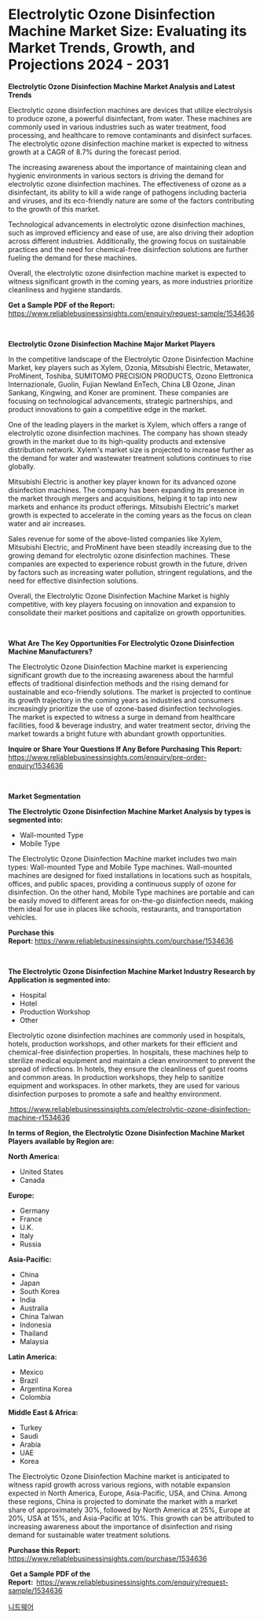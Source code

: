 <p><h1>Electrolytic Ozone Disinfection Machine Market Size: Evaluating its Market Trends, Growth, and Projections 2024 - 2031</h1></p><p><strong>Electrolytic Ozone Disinfection Machine Market Analysis and Latest Trends</strong></p>
<p><p>Electrolytic ozone disinfection machines are devices that utilize electrolysis to produce ozone, a powerful disinfectant, from water. These machines are commonly used in various industries such as water treatment, food processing, and healthcare to remove contaminants and disinfect surfaces. The electrolytic ozone disinfection machine market is expected to witness growth at a CAGR of 8.7% during the forecast period.</p><p>The increasing awareness about the importance of maintaining clean and hygienic environments in various sectors is driving the demand for electrolytic ozone disinfection machines. The effectiveness of ozone as a disinfectant, its ability to kill a wide range of pathogens including bacteria and viruses, and its eco-friendly nature are some of the factors contributing to the growth of this market.</p><p>Technological advancements in electrolytic ozone disinfection machines, such as improved efficiency and ease of use, are also driving their adoption across different industries. Additionally, the growing focus on sustainable practices and the need for chemical-free disinfection solutions are further fueling the demand for these machines.</p><p>Overall, the electrolytic ozone disinfection machine market is expected to witness significant growth in the coming years, as more industries prioritize cleanliness and hygiene standards.</p></p>
<p><strong>Get a Sample PDF of the Report:&nbsp;</strong> <a href="https://www.reliablebusinessinsights.com/enquiry/request-sample/1534636">https://www.reliablebusinessinsights.com/enquiry/request-sample/1534636</a></p>
<p>&nbsp;</p>
<p><strong>Electrolytic Ozone Disinfection Machine Major Market Players</strong></p>
<p><p>In the competitive landscape of the Electrolytic Ozone Disinfection Machine Market, key players such as Xylem, Ozonia, Mitsubishi Electric, Metawater, ProMinent, Toshiba, SUMITOMO PRECISION PRODUCTS, Ozono Elettronica Internazionale, Guolin, Fujian Newland EnTech, China LB Ozone, Jinan Sankang, Kingwing, and Koner are prominent. These companies are focusing on technological advancements, strategic partnerships, and product innovations to gain a competitive edge in the market.</p><p>One of the leading players in the market is Xylem, which offers a range of electrolytic ozone disinfection machines. The company has shown steady growth in the market due to its high-quality products and extensive distribution network. Xylem's market size is projected to increase further as the demand for water and wastewater treatment solutions continues to rise globally.</p><p>Mitsubishi Electric is another key player known for its advanced ozone disinfection machines. The company has been expanding its presence in the market through mergers and acquisitions, helping it to tap into new markets and enhance its product offerings. Mitsubishi Electric's market growth is expected to accelerate in the coming years as the focus on clean water and air increases.</p><p>Sales revenue for some of the above-listed companies like Xylem, Mitsubishi Electric, and ProMinent have been steadily increasing due to the growing demand for electrolytic ozone disinfection machines. These companies are expected to experience robust growth in the future, driven by factors such as increasing water pollution, stringent regulations, and the need for effective disinfection solutions.</p><p>Overall, the Electrolytic Ozone Disinfection Machine Market is highly competitive, with key players focusing on innovation and expansion to consolidate their market positions and capitalize on growth opportunities.</p></p>
<p>&nbsp;</p>
<p><strong>What Are The Key Opportunities For Electrolytic Ozone Disinfection Machine Manufacturers?</strong></p>
<p><p>The Electrolytic Ozone Disinfection Machine market is experiencing significant growth due to the increasing awareness about the harmful effects of traditional disinfection methods and the rising demand for sustainable and eco-friendly solutions. The market is projected to continue its growth trajectory in the coming years as industries and consumers increasingly prioritize the use of ozone-based disinfection technologies. The market is expected to witness a surge in demand from healthcare facilities, food & beverage industry, and water treatment sector, driving the market towards a bright future with abundant growth opportunities.</p></p>
<p><strong>Inquire or Share Your Questions If Any Before Purchasing This Report:</strong> <a href="https://www.reliablebusinessinsights.com/enquiry/pre-order-enquiry/1534636">https://www.reliablebusinessinsights.com/enquiry/pre-order-enquiry/1534636</a></p>
<p>&nbsp;</p>
<p><strong>Market Segmentation</strong></p>
<p><strong>The Electrolytic Ozone Disinfection Machine Market Analysis by types is segmented into:</strong></p>
<p><ul><li>Wall-mounted Type</li><li>Mobile Type</li></ul></p>
<p><p>The Electrolytic Ozone Disinfection Machine market includes two main types: Wall-mounted Type and Mobile Type machines. Wall-mounted machines are designed for fixed installations in locations such as hospitals, offices, and public spaces, providing a continuous supply of ozone for disinfection. On the other hand, Mobile Type machines are portable and can be easily moved to different areas for on-the-go disinfection needs, making them ideal for use in places like schools, restaurants, and transportation vehicles.</p></p>
<p><strong>Purchase this Report:&nbsp;</strong><a href="https://www.reliablebusinessinsights.com/purchase/1534636">https://www.reliablebusinessinsights.com/purchase/1534636</a></p>
<p>&nbsp;</p>
<p><strong>The Electrolytic Ozone Disinfection Machine Market Industry Research by Application is segmented into:</strong></p>
<p><ul><li>Hospital</li><li>Hotel</li><li>Production Workshop</li><li>Other</li></ul></p>
<p><p>Electrolytic ozone disinfection machines are commonly used in hospitals, hotels, production workshops, and other markets for their efficient and chemical-free disinfection properties. In hospitals, these machines help to sterilize medical equipment and maintain a clean environment to prevent the spread of infections. In hotels, they ensure the cleanliness of guest rooms and common areas. In production workshops, they help to sanitize equipment and workspaces. In other markets, they are used for various disinfection purposes to promote a safe and healthy environment.</p></p>
<p><a href="https://www.reliablebusinessinsights.com/electrolytic-ozone-disinfection-machine-r1534636">&nbsp;https://www.reliablebusinessinsights.com/electrolytic-ozone-disinfection-machine-r1534636</a></p>
<p><strong>In terms of Region, the Electrolytic Ozone Disinfection Machine Market Players available by Region are:</strong></p>
<p>
    <p> <strong> North America: </strong>
        <ul>
            <li>United States</li>
            <li>Canada</li>
        </ul>
        </p> 
    <p> <strong> Europe: </strong>
        <ul>
            <li>Germany</li>
            <li>France</li>
            <li>U.K.</li>
            <li>Italy</li>
            <li>Russia</li>
        </ul>
        </p> 
    <p> <strong> Asia-Pacific: </strong>
        <ul>
            <li>China</li>
            <li>Japan</li>
            <li>South Korea</li>
            <li>India</li>
            <li>Australia</li>
            <li>China Taiwan</li>
            <li>Indonesia</li>
            <li>Thailand</li>
            <li>Malaysia</li>
        </ul>
        </p> 
    <p> <strong> Latin America: </strong>
        <ul>
            <li>Mexico</li>
            <li>Brazil</li>
            <li>Argentina Korea</li>
            <li>Colombia</li>
        </ul>
        </p> 
    <p> <strong> Middle East & Africa: </strong>
        <ul>
            <li>Turkey</li>
            <li>Saudi</li>
            <li>Arabia</li>
            <li>UAE</li>
            <li>Korea</li>
        </ul>
    </p>
    </p>
<p><p>The Electrolytic Ozone Disinfection Machine market is anticipated to witness rapid growth across various regions, with notable expansion expected in North America, Europe, Asia-Pacific, USA, and China. Among these regions, China is projected to dominate the market with a market share of approximately 30%, followed by North America at 25%, Europe at 20%, USA at 15%, and Asia-Pacific at 10%. This growth can be attributed to increasing awareness about the importance of disinfection and rising demand for sustainable water treatment solutions.</p></p>
<p><strong>Purchase this Report: </strong><a href="https://www.reliablebusinessinsights.com/purchase/1534636">https://www.reliablebusinessinsights.com/purchase/1534636</a></p>
<p>&nbsp;<strong>Get a Sample PDF of the Report:&nbsp;&nbsp;</strong><a href="https://www.reliablebusinessinsights.com/enquiry/request-sample/1534636">https://www.reliablebusinessinsights.com/enquiry/request-sample/1534636</a></p>
<p><strong></strong></p>
<p><p><a href="https://github.com/muchswr/Market-Research-Report-List-2/blob/main/655549940107.md">니트웨어</a></p></p>